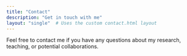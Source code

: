 ```yaml
---
title: "Contact"
description: "Get in touch with me"
layout: "single"  # Uses the custom contact.html layout
---
```


Feel free to contact me if you have any questions about my research, teaching, or potential collaborations.